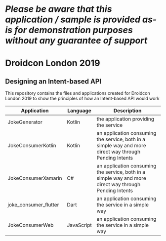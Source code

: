 *Please be aware that this application / sample is provided as-is for demonstration purposes without any guarantee of support*
=========================================================

# Droidcon London 2019
## Designing an Intent-based API
This repository contains the files and applications created for Droidcon London 2019 to show the principles of how an Intent-based API would work


| Application | Language | Description |
| ------------| ------------| ------------|
| JokeGenerator | Kotlin | the application providing the service|
|JokeConsumerKotlin | Kotlin |an application consuming the service, both in a simple way and more direct way through Pending Intents|
| JokeConsumerXamarin | C# | an application consuming the service, both in a simple way and more direct way through Pending Intents |
| joke_consumer_flutter | Dart | an application consuming the service in a simple way |
| JokeConsumerWeb | JavaScript | an application consuming the service in a simple way |
